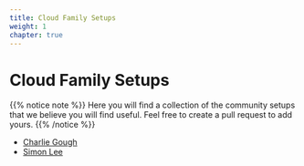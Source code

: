 ```yaml
---
title: Cloud Family Setups
weight: 1
chapter: true
---
```


# **Cloud Family Setups**

{{% notice note %}}
Here you will find a collection of the community setups that we believe you will find useful. Feel free to create a pull request to add yours.
{{% /notice %}}


+ [Charlie Gough](/wfhsetups/communitysetups/charlie_gough)
+ [Simon Lee](/wfhsetups/communitysetups/simon_lee)